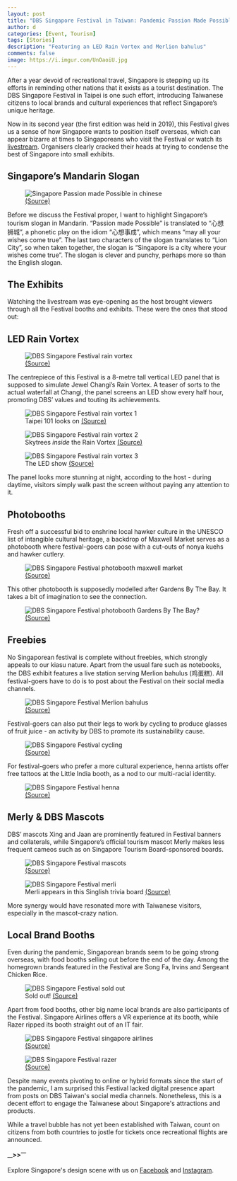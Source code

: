 ```yaml
---
layout: post
title: "DBS Singapore Festival in Taiwan: Pandemic Passion Made Possible"
author: d
categories: [Event, Tourism]
tags: [Stories]
description: "Featuring an LED Rain Vortex and Merlion bahulus"
comments: false
image: https://i.imgur.com/UnOaoiU.jpg
---
```


After a year devoid of recreational travel, Singapore is stepping up its efforts in reminding other nations that it exists as a tourist destination. The DBS Singapore Festival in Taipei is one such effort, introducing Taiwanese citizens to local brands and cultural experiences that reflect Singapore’s unique heritage. 

Now in its second year (the first edition was held in 2019), this Festival gives us a sense of how Singapore wants to position itself overseas, which can appear bizarre at times to Singaporeans who visit the Festival or watch its <a href="https://www.facebook.com/142816435924517/videos/506125574061879" target="_blank">livestream</a>. Organisers clearly cracked their heads at trying to condense the best of Singapore into small exhibits.

<h2>Singapore’s Mandarin Slogan</h2>
<figure>
<img src="https://i.imgur.com/EJoSmbQ.png" alt="Singapore Passion made Possible in chinese">
<figcaption><a href="https://udn.com/news/story/7270/5420103" target="_blank">(Source)</a></figcaption>
</figure>
Before we discuss the Festival proper, I want to highlight Singapore’s tourism slogan in Mandarin. “Passion made Possible” is translated to “心想狮城”, a phonetic play on the idiom “心想事成”, which means “may all your wishes come true”. The last two characters of the slogan translates to “Lion City”, so when taken together, the slogan is “Singapore is a city where your wishes come true”. The slogan is clever and punchy, perhaps more so than the English slogan. 

<h2>The Exhibits</h2>
Watching the livestream was eye-opening as the host brought viewers through all the Festival booths and exhibits. These were the ones that stood out: 

<h2>LED Rain Vortex</h2>
<figure>
<img src="https://i.imgur.com/JF939og.jpg" alt="DBS Singapore Festival rain vortex">
<figcaption><a href="https://www.facebook.com/142816435924517/videos/506125574061879" target="_blank">(Source)</a></figcaption>
</figure>

The centrepiece of this Festival is a 8-metre tall vertical LED panel that is supposed to simulate Jewel Changi’s Rain Vortex. A teaser of sorts to the actual waterfall at Changi, the panel screens an LED show every half hour, promoting DBS’ values and touting its achievements. 

<figure>
<img src="https://i.imgur.com/Xsg0wN4.png" alt="DBS Singapore Festival rain vortex 1">
<figcaption>Taipei 101 looks on <a href="https://www.facebook.com/142816435924517/videos/506125574061879" target="_blank">(Source)</a></figcaption>
</figure>

<figure>
<img src="https://i.imgur.com/hcKreoJ.png" alt="DBS Singapore Festival rain vortex 2">
 <figcaption>Skytrees <i>inside</i> the Rain Vortex <a href="https://www.facebook.com/142816435924517/videos/506125574061879" target="_blank">(Source)</a></figcaption>
</figure>

<figure>
<img src="https://i.imgur.com/Oo6PTte.jpg" alt="DBS Singapore Festival rain vortex 3">
<figcaption>The LED show <a href="https://www.facebook.com/142816435924517/videos/506125574061879" target="_blank">(Source)</a></figcaption>
</figure>

The panel looks more stunning at night, according to the host - during daytime, visitors simply walk past the screen without paying any attention to it.

<h2>Photobooths</h2>
Fresh off a successful bid to enshrine local hawker culture in the UNESCO list of intangible cultural heritage, a backdrop of Maxwell Market serves as a photobooth where festival-goers can pose with a cut-outs of nonya kuehs and hawker cutlery. 

<figure>
<img src="https://i.imgur.com/aO3JIaC.png" alt="DBS Singapore Festival photobooth maxwell market">
<figcaption><a href="https://www.facebook.com/142816435924517/videos/506125574061879" target="_blank">(Source)</a></figcaption>
</figure>

This other photobooth is supposedly modelled after Gardens By The Bay. It takes a bit of imagination to see the connection. 

<figure>
<img src="https://i.imgur.com/kRZUt8A.png" alt="DBS Singapore Festival photobooth Gardens By The Bay?">
<figcaption><a href="https://www.facebook.com/142816435924517/videos/506125574061879" target="_blank">(Source)</a></figcaption>
</figure>

<h2>Freebies</h2>
No Singaporean festival is complete without freebies, which strongly appeals to our kiasu nature. Apart from the usual fare such as notebooks, the DBS exhibit features a live station serving Merlion bahulus (鸡蛋糕). All festival-goers have to do is to post about the Festival on their social media channels. 

<figure>
<img src="https://i.imgur.com/jIVkseF.jpg" alt="DBS Singapore Festival Merlion bahulus">
<figcaption><a href="https://www.facebook.com/dbs.tw/photos/1531345413738272" target="_blank">(Source)</a></figcaption>
</figure>

Festival-goers can also put their legs to work by cycling to produce glasses of fruit juice - an activity by DBS to promote its sustainability cause. 

<figure>
<img src="https://i.imgur.com/17zkQSy.png" alt="DBS Singapore Festival cycling">
<figcaption><a href="https://udn.com/news/story/7270/5420103" target="_blank">(Source)</a></figcaption>
</figure>

For festival-goers who prefer a more cultural experience, henna artists offer free tattoos at the Little India booth, as a nod to our multi-racial identity. 

<figure>
<img src="https://i.imgur.com/nG3c972.png" alt="DBS Singapore Festival henna">
<figcaption><a href="https://udn.com/news/story/7270/5420103" target="_blank">(Source)</a></figcaption>
</figure>

<h2>Merly & DBS Mascots</h2>
DBS’ mascots Xing and Jaan are prominently featured in Festival banners and collaterals, while Singapore’s official tourism mascot Merly makes less frequent cameos such as on Singapore Tourism Board-sponsored boards. 

<figure>
<img src="https://i.imgur.com/zZXazpI.png" alt="DBS Singapore Festival mascots">
<figcaption><a href="https://udn.com/news/story/7270/5420103" target="_blank">(Source)</a></figcaption>
</figure>

<figure>
<img src="https://i.imgur.com/0MnfxgE.png" alt="DBS Singapore Festival merli">
<figcaption>Merli appears in this Singlish trivia board <a href="https://www.facebook.com/142816435924517/videos/506125574061879" target="_blank">(Source)</a></figcaption>
</figure>

More synergy would have resonated more with Taiwanese visitors, especially in the mascot-crazy nation.
 
<h2>Local Brand Booths</h2>
Even during the pandemic, Singaporean brands seem to be going strong overseas, with food booths selling out before the end of the day. Among the homegrown brands featured in the Festival are Song Fa, Irvins and Sergeant Chicken Rice. 

<figure>
<img src="https://i.imgur.com/3eZtiP4.png" alt="DBS Singapore Festival sold out">
<figcaption>Sold out! <a href="https://www.facebook.com/142816435924517/videos/506125574061879" target="_blank">(Source)</a></figcaption>
</figure>

Apart from food booths, other big name local brands are also participants of the Festival. Singapore Airlines offers a VR experience at its booth, while Razer ripped its booth straight out of an IT fair. 

<figure>
<img src="https://i.imgur.com/f61Lye6.png" alt="DBS Singapore Festival singapore airlines">
<figcaption><a href="https://www.facebook.com/142816435924517/videos/506125574061879" target="_blank">(Source)</a></figcaption>
</figure>

<figure>
<img src="https://i.imgur.com/gLlR1cU.png" alt="DBS Singapore Festival razer">
<figcaption><a href="https://www.facebook.com/142816435924517/videos/506125574061879" target="_blank">(Source)</a></figcaption>
</figure>

Despite many events pivoting to online or hybrid formats since the start of the pandemic, I am surprised this Festival lacked digital presence apart from posts on DBS Taiwan's social media channels. Nonetheless, this is a decent effort to engage the Taiwanese about Singapore's attractions and products.

While a travel bubble has not yet been established with Taiwan, count on citizens from both countries to jostle for tickets once recreational flights are announced.

<strong><sub>—</sub>><sub></sub>><sup>—</sup></strong>

Explore Singapore's design scene with us on <a href="https://www.facebook.com/designinsingapore/">Facebook</a> and <a href="https://www.instagram.com/designinsingapore/">Instagram</a>. 
